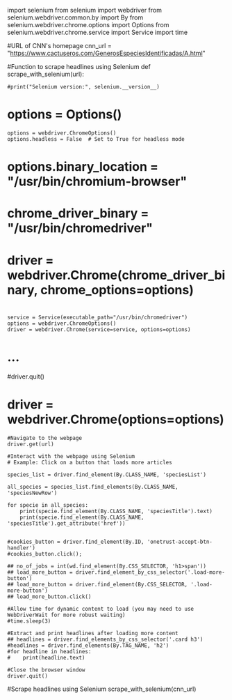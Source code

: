 import selenium
from selenium import webdriver
from selenium.webdriver.common.by import By
from selenium.webdriver.chrome.options import Options
from selenium.webdriver.chrome.service import Service
import time

#URL of CNN's homepage
cnn_url = "https://www.cactuseros.com/GenerosEspeciesIdentificadas/A.html"

#Function to scrape headlines using Selenium
def scrape_with_selenium(url):


    #print("Selenium version:", selenium.__version__)


  #  options = Options()
    
    
    options = webdriver.ChromeOptions()
    options.headless = False  # Set to True for headless mode
    
  #  options.binary_location = "/usr/bin/chromium-browser"
  #  chrome_driver_binary = "/usr/bin/chromedriver"
  #  driver = webdriver.Chrome(chrome_driver_binary, chrome_options=options)
    

#    

    service = Service(executable_path="/usr/bin/chromedriver")
    options = webdriver.ChromeOptions()
    driver = webdriver.Chrome(service=service, options=options)
# ...
#driver.quit()
    
    
   # driver = webdriver.Chrome(options=options)

    #Navigate to the webpage
    driver.get(url)

    #Interact with the webpage using Selenium
    # Example: Click on a button that loads more articles

    species_list = driver.find_element(By.CLASS_NAME, 'speciesList')
    
    all_species = species_list.find_elements(By.CLASS_NAME, 'speciesNewRow')

    for specie in all_species:
        print(specie.find_element(By.CLASS_NAME, 'speciesTitle').text)
        print(specie.find_element(By.CLASS_NAME, 'speciesTitle').get_attribute('href'))


    #cookies_button = driver.find_element(By.ID, 'onetrust-accept-btn-handler')
    #cookies_button.click();

    ## no_of_jobs = int(wd.find_element(By.CSS_SELECTOR, 'h1>span'))
    ## load_more_button = driver.find_element_by_css_selector('.load-more-button')
    ## load_more_button = driver.find_element(By.CSS_SELECTOR, '.load-more-button')
    ## load_more_button.click()

    #Allow time for dynamic content to load (you may need to use WebDriverWait for more robust waiting)
    #time.sleep(3)

    #Extract and print headlines after loading more content
    ## headlines = driver.find_elements_by_css_selector('.card h3')
    #headlines = driver.find_elements(By.TAG_NAME, 'h2')
    #for headline in headlines:
    #    print(headline.text)

    #Close the browser window
    driver.quit()

#Scrape headlines using Selenium
scrape_with_selenium(cnn_url)